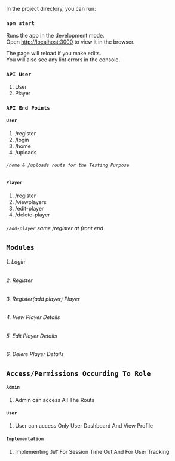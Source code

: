 In the project directory, you can run:

### `npm start`

Runs the app in the development mode.<br />
Open [http://localhost:3000](http://localhost:3000) to view it in the browser.

The page will reload if you make edits.<br />
You will also see any lint errors in the console.

### `API User`

1. User
2. Player


### `API End Points`
#### `User`
1. /register
2. /login
3. /home
4. /uploads
###### `/home & /uploads routs for the Testing Purpose`

#### `Player`
1. /register 
2. /viewplayers
3. /edit-player
4. /delete-player
###### `/add-player` same /register at front end


##  `Modules`
###### 1. Login
###### 2. Register
###### 3. Register(add player) Player
###### 4. View Player Details
###### 5. Edit Player Details
###### 6. Delere Player Details


## `Access/Permissions Occurding To Role`
#### `Admin`
1. Admin can access All The Routs 

#### `User`
1. User can access Only User Dashboard And View Profile


#### `Implementation`
1. Implementing `JWT` For Session Time Out And For User Tracking






